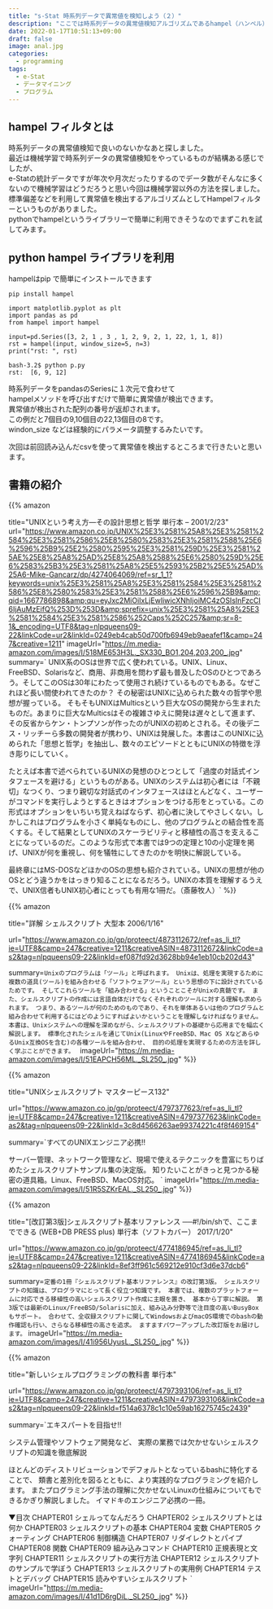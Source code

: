 ```yaml
---
title: "s-Stat 時系列データで異常値を検知しよう（２）"
description: "ここでは時系列データの異常値検知アルゴリズムであるhampel（ハンペル）のpythonライブラリの利用方法を説明します。インストールから基本的な使い方を説明します。"
date: 2022-01-17T10:51:13+09:00
draft: false
image: anal.jpg
categories:
  - programming 
tags:
  - e-Stat 
  - データマイニング
  - プログラム
---
```

## hampel フィルタとは
時系列データの異常値検知で良いのないかなあと探しました。  
最近は機械学習で時系列データの異常値検知をやっているものが結構ある感じでしたが、  
e-Statの統計データですが年次や月次だったりするのでデータ数がそんなに多くないので機械学習はどうだろうと思い今回は機械学習以外の方法を探しました。  
標準偏差などを利用して異常値を検出するアルゴリズムとしてHampelフィルターというものがありました。  
pythonでhampelというライブラリーで簡単に利用できそうなのでまずこれを試してみます。  

## python hampel ライブラリを利用   
hampelはpip で簡単にインストールできます  

```
pip install hampel
```

```
import matplotlib.pyplot as plt
import pandas as pd
from hampel import hampel

input=pd.Series([3, 2, 1 , 3 , 1, 2, 9, 2, 1, 22, 1, 1, 8])
rst = hampel(input, window_size=5, n=3)
print("rst: ", rst)

bash-3.2$ python p.py
rst:  [6, 9, 12]
```

時系列データをpandasのSeriesに１次元で食わせて  
hampelメソッドを呼び出すだけで簡単に異常値が検出できます。  
異常値が検出された配列の番号が返却されます。  
この例だと7個目の9,10個目の22,13個目の8です。  
windon_size などは経験的にパラメータ調整するみたいです。  

次回は前回読み込んだcsvを使って異常値を検出するところまで行きたいと思います。


## 書籍の紹介
{{% amazon

title="UNIXという考え方―その設計思想と哲学 単行本 – 2001/2/23"
url="https://www.amazon.co.jp/UNIX%25E3%2581%25A8%25E3%2581%2584%25E3%2581%2586%25E8%2580%2583%25E3%2581%2588%25E6%2596%25B9%25E2%2580%2595%25E3%2581%259D%25E3%2581%25AE%25E8%25A8%25AD%25E8%25A8%2588%25E6%2580%259D%25E6%2583%25B3%25E3%2581%25A8%25E5%2593%25B2%25E5%25AD%25A6-Mike-Gancarz/dp/4274064069/ref=sr_1_1?keywords=unix%25E3%2581%25A8%25E3%2581%2584%25E3%2581%2586%25E8%2580%2583%25E3%2581%2588%25E6%2596%25B9&amp;qid=1667786898&amp;qu=eyJxc2MiOiIxLjEwIiwicXNhIjoiMC4zOSIsInFzcCI6IjAuMzEifQ%253D%253D&amp;sprefix=unix%25E3%2581%25A8%25E3%2581%2584%25E3%2581%2586%252Caps%252C257&amp;sr=8-1&_encoding=UTF8&tag=nlpqueens09-22&linkCode=ur2&linkId=0249eb4cab50d700fb6949eb9aeafef1&camp=247&creative=1211"
imageUrl="https://m.media-amazon.com/images/I/518ME653H3L._SX330_BO1,204,203,200_.jpg"
summary=`   UNIX系のOSは世界で広く使われている。UNIX、Linux、FreeBSD、Solarisなど、商用、非商用を問わず最も普及したOSのひとつであろう。そしてこのOSは30年にわたって使用され続けているものでもある。なぜこれほど長い間使われてきたのか？ その秘密はUNIXに込められた数々の哲学や思想が握っている。
   そもそもUNIXはMulticsという巨大なOSの開発から生まれたものだ。あまりに巨大なMulticsはその複雑さゆえに開発は遅々として進まず、その反省からケン・トンプソンが作ったのがUNIXの初めとされる。その後デニス・リッチーら多数の開発者が携わり、UNIXは発展した。本書はこのUNIXに込められた「思想と哲学」を抽出し、数々のエピソードとともにUNIXの特徴を浮き彫りにしていく。

   たとえば本書で述べられているUNIXの発想のひとつとして「過度の対話式インタフェースを避ける」というものがある。UNIXのシステムは初心者には「不親切」なつくり、つまり親切な対話式のインタフェースはほとんどなく、ユーザーがコマンドを実行しようとするときはオプションをつける形をとっている。この形式はオプションをいちいち覚えねばならず、初心者に決してやさしくない。しかしこれはプログラムを小さく単純なものにし、他のプログラムとの結合性を高くする。そして結果としてUNIXのスケーラビリティと移植性の高さを支えることになっているのだ。このような形式で本書では9つの定理と10の小定理を掲げ、UNIXが何を重視し、何を犠牲にしてきたのかを明快に解説している。

   最終章にはMS-DOSなどほかのOSの思想も紹介されている。UNIXの思想が他のOSとどう違うかをはっきり知ることになるだろう。UNIXの本質を理解するうえで、UNIX信者もUNIX初心者にとっても有用な1冊だ。（斎藤牧人）`
%}}

{{% amazon

title="詳解 シェルスクリプト 大型本  2006/1/16"

url="https://www.amazon.co.jp/gp/proteect/4873112672/ref=as_li_tl?ie=UTF8&camp=247&creative=1211&creativeASIN=4873112672&linkCode=as2&tag=nlpqueens09-22&linkId=ef087fd92d3628bb94e1eb10cb202d43"

summary=`Unixのプログラムは「ツール」と呼ばれます。
Unixは、処理を実現するために複数の道具(ツール)を組み合わせる「ソフトウェアツール」という思想の下に設計されているためです。
そしてこれらツールを「組み合わせる」ということこそがUnixの真髄です。
また、シェルスクリプトの作成には言語自体だけでなくそれぞれのツールに対する理解も求められます。
つまり、あるツールが何のためのものであり、それを単体あるいは他のプログラムと組み合わせて利用するにはどのようにすればよいかということを理解しなければなりません。
本書は、Unixシステムへの理解を深めながら、シェルスクリプトの基礎から応用までを幅広く解説します。
標準化されたシェルを通じてUnix(LinuxやFreeBSD、Mac OS XなどあらゆるUnix互換OSを含む)の各種ツールを組み合わせ、
目的の処理を実現するための方法を詳しく学ぶことができます。
`
imageUrl="https://m.media-amazon.com/images/I/51EAPCH56ML._SL250_.jpg"
%}}

{{% amazon

title="UNIXシェルスクリプト マスターピース132"

url="https://www.amazon.co.jp/gp/proteect/4797377623/ref=as_li_tl?ie=UTF8&camp=247&creative=1211&creativeASIN=4797377623&linkCode=as2&tag=nlpqueens09-22&linkId=3c8d4566263ae99374221c4f8f469154"

summary=`すべてのUNIXエンジニア必携!!

サーバー管理、ネットワーク管理など、現場で使えるテクニックを豊富にちりばめたシェルスクリプトサンプル集の決定版。
知りたいことがきっと見つかる秘密の道具箱。Linux、FreeBSD、MacOS対応。
`
imageUrl="https://m.media-amazon.com/images/I/51R5SZKrEAL._SL250_.jpg"
%}}


{{% amazon

title="[改訂第3版]シェルスクリプト基本リファレンス ──#!/bin/shで、ここまでできる (WEB+DB PRESS plus) 単行本（ソフトカバー）  2017/1/20"

url="https://www.amazon.co.jp/gp/proteect/4774186945/ref=as_li_tl?ie=UTF8&camp=247&creative=1211&creativeASIN=4774186945&linkCode=as2&tag=nlpqueens09-22&linkId=8ef3ff961c569212e910cf3d6e37dcb6"

summary=`定番の1冊『シェルスクリプト基本リファレンス』の改訂第3版。
シェルスクリプトの知識は、プログラマにとって長く役立つ知識です。
本書では、複数のプラットフォームに対応できる移植性の高いシェルスクリプト作成に主眼を置き、
基本から丁寧に解説。
第3版では最新のLinux/FreeBSD/Solarisに加え、組み込み分野等で注目度の高いBusyBoxもサポート。
合わせて、全収録スクリプトに関してWindowsおよびmacOS環境でのbashの動作確認も行い、さらなる移植性の高さを追求。
ますますパワーアップした改訂版をお届けします。`
imageUrl="https://m.media-amazon.com/images/I/41i956UyusL._SL250_.jpg"
%}}

{{% amazon

title="新しいシェルプログラミングの教科書 単行本"

url="https://www.amazon.co.jp/gp/proteect/4797393106/ref=as_li_tl?ie=UTF8&camp=247&creative=1211&creativeASIN=4797393106&linkCode=as2&tag=nlpqueens09-22&linkId=f514a6378c1c10e59ab16275745c2439"

summary=`エキスパートを目指せ!!

システム管理やソフトウェア開発など、
実際の業務では欠かせないシェルスクリプトの知識を徹底解説

ほとんどのディストリビューションでデフォルトとなっているbashに特化することで、
類書と差別化を図るとともに、より実践的なプログラミングを紹介します。
またプログラミング手法の理解に欠かせないLinuxの仕組みについてもできるかぎり解説しました。
イマドキのエンジニア必携の一冊。

▼目次
CHAPTER01 シェルってなんだろう
CHAPTER02 シェルスクリプトとは何か
CHAPTER03 シェルスクリプトの基本
CHAPTER04 変数
CHAPTER05 クォーティング
CHAPTER06 制御構造
CHAPTER07 リダイレクトとパイプ
CHAPTER08 関数
CHAPTER09 組み込みコマンド
CHAPTER10 正規表現と文字列
CHAPTER11 シェルスクリプトの実行方法
CHAPTER12 シェルスクリプトのサンプルで学ぼう
CHAPTER13 シェルスクリプトの実用例
CHAPTER14 テストとデバッグ
CHAPTER15 読みやすいシェルスクリプト
`
imageUrl="https://m.media-amazon.com/images/I/41d1D6rgDiL._SL250_.jpg"
%}}










